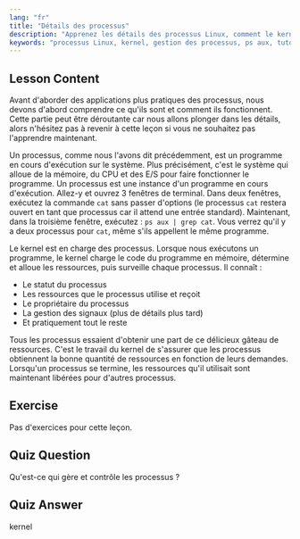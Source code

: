 ```yaml
---
lang: "fr"
title: "Détails des processus"
description: "Apprenez les détails des processus Linux, comment le kernel gère les ressources et ce que sont les processus. Comprenez les concepts de processus pour les débutants."
keywords: "processus Linux, kernel, gestion des processus, ps aux, tutoriel Linux, guide du débutant"
---
```


## Lesson Content

Avant d'aborder des applications plus pratiques des processus, nous devons d'abord comprendre ce qu'ils sont et comment ils fonctionnent. Cette partie peut être déroutante car nous allons plonger dans les détails, alors n'hésitez pas à revenir à cette leçon si vous ne souhaitez pas l'apprendre maintenant.

Un processus, comme nous l'avons dit précédemment, est un programme en cours d'exécution sur le système. Plus précisément, c'est le système qui alloue de la mémoire, du CPU et des E/S pour faire fonctionner le programme. Un processus est une instance d'un programme en cours d'exécution. Allez-y et ouvrez 3 fenêtres de terminal. Dans deux fenêtres, exécutez la commande `cat` sans passer d'options (le processus `cat` restera ouvert en tant que processus car il attend une entrée standard). Maintenant, dans la troisième fenêtre, exécutez : `ps aux | grep cat`. Vous verrez qu'il y a deux processus pour `cat`, même s'ils appellent le même programme.

Le kernel est en charge des processus. Lorsque nous exécutons un programme, le kernel charge le code du programme en mémoire, détermine et alloue les ressources, puis surveille chaque processus. Il connaît :

- Le statut du processus
- Les ressources que le processus utilise et reçoit
- Le propriétaire du processus
- La gestion des signaux (plus de détails plus tard)
- Et pratiquement tout le reste

Tous les processus essaient d'obtenir une part de ce délicieux gâteau de ressources. C'est le travail du kernel de s'assurer que les processus obtiennent la bonne quantité de ressources en fonction de leurs demandes. Lorsqu'un processus se termine, les ressources qu'il utilisait sont maintenant libérées pour d'autres processus.

## Exercise

Pas d'exercices pour cette leçon.

## Quiz Question

Qu'est-ce qui gère et contrôle les processus ?

## Quiz Answer

kernel
